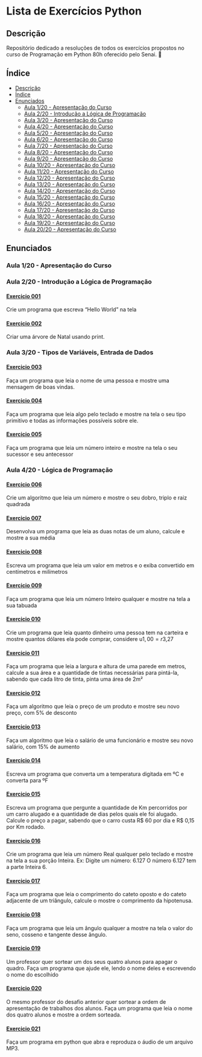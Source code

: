 
# Lista de Exercícios Python

## Descrição
Repositório dedicado a resoluções de todos os exercícios propostos no curso de Programação em Python 80h oferecido pelo Senai. 🐍

## Índice
* [Descrição](#descrição)
* [Índice](#índice)
* [Enunciados](#enunciados)
  * [Aula 1/20 - Apresentação do Curso](#aula-120---apresentação-do-curso)
  * [Aula 2/20 - Introdução a Lógica de Programação](#aula-220---introdução-a-lógica-de-programação)
  * [Aula 3/20 - Apresentação do Curso](#--mundo-1-fundamentos)
  * [Aula 4/20 - Apresentação do Curso](#--mundo-1-fundamentos)
  *   [Aula 5/20 - Apresentação do Curso](#--mundo-1-fundamentos)
  *   [Aula 6/20 - Apresentação do Curso](#--mundo-1-fundamentos)
  *   [Aula 7/20 - Apresentação do Curso](#--mundo-1-fundamentos)
  *   [Aula 8/20 - Apresentação do Curso](#--mundo-1-fundamentos)
  *   [Aula 9/20 - Apresentação do Curso](#--mundo-1-fundamentos)
   *   [Aula 10/20 - Apresentação do Curso](#--mundo-1-fundamentos)
   *   [Aula 11/20 - Apresentação do Curso](#--mundo-1-fundamentos)
   *   [Aula 12/20 - Apresentação do Curso](#--mundo-1-fundamentos)
   *   [Aula 13/20 - Apresentação do Curso](#--mundo-1-fundamentos)
   *   [Aula 14/20 - Apresentação do Curso](#--mundo-1-fundamentos)
   *   [Aula 15/20 - Apresentação do Curso](#--mundo-1-fundamentos)
   *   [Aula 16/20 - Apresentação do Curso](#--mundo-1-fundamentos)
   *   [Aula 17/20 - Apresentação do Curso](#--mundo-1-fundamentos)
   *   [Aula 18/20 - Apresentação do Curso](#--mundo-1-fundamentos)
   *   [Aula 19/20 - Apresentação do Curso](#--mundo-1-fundamentos)
   *   [Aula 20/20 - Apresentação do Curso](#--mundo-1-fundamentos)


## Enunciados
### Aula 1/20 - Apresentação do Curso

### Aula 2/20 - Introdução a Lógica de Programação

#### [Exercicio 001](semana1/001.py)
Crie um programa que escreva “Hello World” na tela

#### [Exercicio 002](semana1/002.py)
Criar uma árvore de Natal usando print.

### Aula 3/20 - Tipos de Variáveis, Entrada de Dados

#### [Exercicio 003](semana1/003.py)
Faça um programa que leia o nome de uma pessoa e mostre uma mensagem de boas vindas.

#### [Exercicio 004](semana1/004.py)
Faça um programa que leia algo pelo teclado e mostre na tela o seu tipo primitivo e todas as informações possíveis sobre ele.

#### [Exercicio 005](semana1/005.py)
Faça um programa que leia um número inteiro e mostre na tela o seu sucessor e seu antecessor

### Aula 4/20 - Lógica de Programação

#### [Exercicio 006](semana1/006.py)
Crie um algoritmo que leia um número e mostre o seu dobro, triplo e raiz quadrada

#### [Exercicio 007](semana1/007.py)
Desenvolva um programa que leia as duas notas de um aluno, calcule e mostre a sua média

#### [Exercicio 008](mundo1/008.py)
Escreva um programa que leia um valor em metros e o exiba convertido em centímetros e milímetros

#### [Exercicio 009](mundo1/009.py)
Faça um programa que leia um número Inteiro qualquer e mostre na tela a sua tabuada

#### [Exercicio 010](mundo1/010.py)
Crie um programa que leia quanto dinheiro uma pessoa tem na carteira e mostre quantos dólares ela pode comprar, considere u$1,00 = r$3,27

#### [Exercicio 011](mundo1/011.py)
Faça um programa que leia a largura e altura de uma parede em metros, calcule a sua área e a quantidade de tintas necessárias para pintá-la, sabendo que cada litro de tinta, pinta uma área de 2m²

#### [Exercicio 012](mundo1/012.py)
Faça um algoritmo que leia o preço de um produto e mostre seu novo preço, com 5% de desconto 

#### [Exercicio 013](mundo1/013.py)
Faça um algoritmo que leia o salário de uma funcionário e mostre seu novo salário, com 15% de aumento 

#### [Exercicio 014](mundo1/014.py)
Escreva um programa que converta um a temperatura digitada em ºC e converta para ºF 

#### [Exercicio 015](mundo1/015.py)
Escreva um programa que pergunte a quantidade de Km percorridos por um carro alugado e a quantidade de dias pelos quais ele foi alugado. Calcule o preço a pagar, sabendo que o carro custa R$ 60 por dia e R$ 0,15 por Km rodado. 

#### [Exercicio 016](mundo1/016.py)
Crie um programa que leia um número Real qualquer pelo teclado e mostre na tela a sua porção Inteira. Ex: Digite um número: 6.127 O número 6.127 tem a parte Inteira 6. 

#### [Exercicio 017](mundo1/017.py)
Faça um programa que leia o comprimento do cateto oposto e do cateto adjacente de um triângulo, calcule o mostre o comprimento da hipotenusa. 

#### [Exercicio 018](mundo1/018.py)
Faça um programa que leia um ângulo qualquer a mostre na tela o valor do seno, cosseno e tangente desse ângulo. 

#### [Exercicio 019](mundo1/019.py)
Um professor quer sortear um dos seus quatro alunos para apagar o quadro. Faça um programa que ajude ele, lendo o nome deles e escrevendo o nome do escolhido 

#### [Exercicio 020](mundo1/020.py)
O mesmo professor do desafio anterior quer sortear a ordem de apresentação de trabalhos dos alunos. Faça um programa que leia o nome dos quatro alunos e mostre a ordem sorteada. 

#### [Exercicio 021](mundo1/021.py)
Faça um programa em python que abra e reproduza o áudio de um arquivo MP3.  



